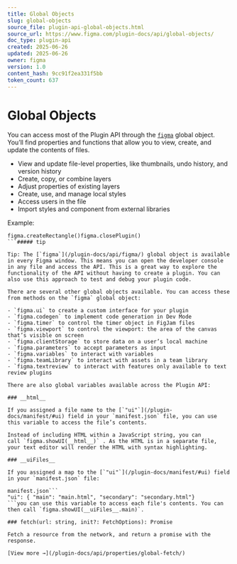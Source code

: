 ```yaml
---
title: Global Objects
slug: global-objects
source_file: plugin-api-global-objects.html
source_url: https://www.figma.com/plugin-docs/api/global-objects/
doc_type: plugin-api
created: 2025-06-26
updated: 2025-06-26
owner: figma
version: 1.0
content_hash: 9cc91f2ea331f5bb
token_count: 637
---
```

# Global Objects

You can access most of the Plugin API through the [`figma`](/plugin-docs/api/figma/) global object. You’ll find properties and functions that allow you to view, create, and update the contents of files.

- View and update file-level properties, like thumbnails, undo history, and version history
- Create, copy, or combine layers
- Adjust properties of existing layers
- Create, use, and manage local styles
- Access users in the file
- Import styles and component from external libraries

Example:

```
figma.createRectangle()figma.closePlugin()
```##### tip

Tip: The [`figma`](/plugin-docs/api/figma/) global object is available in every Figma window. This means you can open the developer console in any file and access the API. This is a great way to explore the functionality of the API without having to create a plugin. You can also use this approach to test and debug your plugin code.

There are several other global objects available. You can access these from methods on the `figma` global object:

- `figma.ui` to create a custom interface for your plugin
- `figma.codegen` to implement code generation in Dev Mode
- `figma.timer` to control the timer object in FigJam files
- `figma.viewport` to control the viewport: the area of the canvas that’s visible on screen
- `figma.clientStorage` to store data on a user’s local machine
- `figma.parameters` to accept parameters as input
- `figma.variables` to interact with variables
- `figma.teamLibrary` to interact with assets in a team library
- `figma.textreview` to interact with features only available to text review plugins

There are also global variables available across the Plugin API:

### __html__

If you assigned a file name to the [`"ui"`](/plugin-docs/manifest/#ui) field in your `manifest.json` file, you can use this variable to access the file’s contents.

Instead of including HTML within a JavaScript string, you can call `figma.showUI(__html__)` . As the HTML is in a separate file, your text editor will render the HTML with syntax highlighting.

### __uiFiles__

If you assigned a map to the [`"ui"`](/plugin-docs/manifest/#ui) field in your `manifest.json` file:

manifest.json```
"ui": { "main": "main.html", "secondary": "secondary.html"}
```you can use this variable to access each file's contents. You can then call `figma.showUI(__uiFiles__.main)`.

### fetch(url: string, init?: FetchOptions): Promise

Fetch a resource from the network, and return a promise with the response.

[View more →](/plugin-docs/api/properties/global-fetch/)